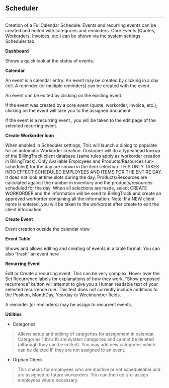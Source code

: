 Scheduler
---

---

Creation of a FullCalendar Schedule. Events and recurring events can be
created and edited with categories and reminders. Core Events (Quotes,
Workorders, Invoices, etc.) can be shown via the system settings -
Scheduler tab

**Dashboard**

Shows a quick look at the status of events.

**Calendar**

An event is a calendar entry. An event may be created by clicking in a
day cell. A reminder (or multiple reminders) can be created with the
event.

An event can be edited by clicking on the existing event.

If the event was created by a core event (quote, workorder, invoice,
etc.), clicking on the event will take you to the assigned document.

If the event is a recurring event , you will be taken to the edit page
of the selected recurring event.

**Create Workorder Icon**

When enabled in Scheduler settings, This will launch a dialog to
populate for an automatic Workorder creation. Customer will do a
typeahead lookup of the BillingTrack client database (same rules apply
as workorder creation in BillingTrack). Only Available Employees and
Products/Resources (un-scheduled) for the day are shown in the item selection.
THIS ONLY TAKES INTO EFFECT SCHEDULED EMPLOYEES AND ITEMS FOR THE ENTIRE
DAY. It does not look at time slots during the day. Products/Resources are
calculated against the number in inventory and the products/resources scheduled
for the day. When all selections are made, select CREATE WORKORDER and
the information will be send to BillingTrack and create an approved
workorder containing all the information. Note: If a NEW client name is
entered, you will be taken to the workorder after create to edit the
client information.

**Create Event**

Event creation outside the calendar view

**Event Table**

Shows and allows editing and creating of events in a table format. You
can also “trash” an event here

**Recurring Event**

Edit or Create a recurring event. This can be very complex. Hover over
the Set Recurrence labels for explanations of how they work. “Show
proposed recurrence” button will attempt to give you a Human readable
text of your selected recurrence rule. This text does not currently
include additions to the Position, MonthDay, Yearday or Weeknumber
fields.

A reminder (or reminders) may be assign to recurrent events.

**Utilities**
- Categories

> Allows setup and editing of categories for assignment in calendar.
> Categories 1 thru 10 are system categories and cannot be deleted
> (although they can be edited). You may add new categories which can be
> deleted IF they are not assigned to an event.

- Orphan Check

>This checks for employees who are inactive or not scheduleable and are
>assigned to future workorders. You can then edit/re-assign employees
>where necessary.

